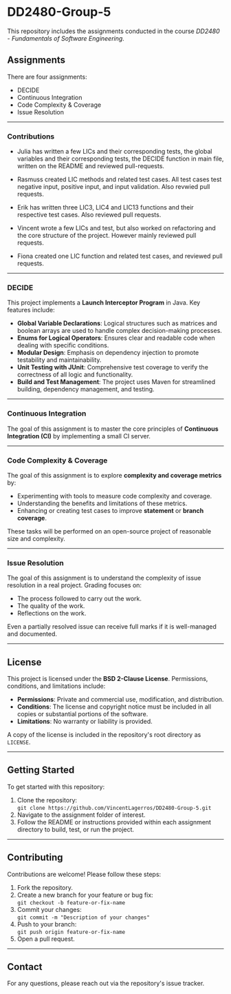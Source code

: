 # DD2480-Group-5
This repository includes the assignments conducted in the course *DD2480 - Fundamentals of Software Engineering*. 

## Assignments
There are four assignments:
* DECIDE
* Continuous Integration
* Code Complexity & Coverage
* Issue Resolution

---

### Contributions

* Julia has written a few LICs and their corresponding tests, the global variables and their corresponding tests, the DECIDE function in main file, written on the README and reviewed pull-requests.

* Rasmuss created LIC methods and related test cases. All test cases test negative input, positive input, and input validation. Also revwied pull requests.

* Erik has written three LIC3, LIC4 and LIC13 functions and their respective test cases. Also reviewed pull requests.

* Vincent wrote a few LICs and test, but also worked on refactoring and the core structure of the project. However mainly reviewed pull requests.

* Fiona created one LIC function and related test cases, and reviewed pull requests.

---

### DECIDE
This project implements a **Launch Interceptor Program** in Java. Key features include:
- **Global Variable Declarations**: Logical structures such as matrices and boolean arrays are used to handle complex decision-making processes.
- **Enums for Logical Operators**: Ensures clear and readable code when dealing with specific conditions.
- **Modular Design**: Emphasis on dependency injection to promote testability and maintainability.
- **Unit Testing with JUnit**: Comprehensive test coverage to verify the correctness of all logic and functionality.
- **Build and Test Management**: The project uses Maven for streamlined building, dependency management, and testing.

---

### Continuous Integration
The goal of this assignment is to master the core principles of **Continuous Integration (CI)** by implementing a small CI server. 

---

### Code Complexity & Coverage
The goal of this assignment is to explore **complexity and coverage metrics** by:
- Experimenting with tools to measure code complexity and coverage.
- Understanding the benefits and limitations of these metrics.
- Enhancing or creating test cases to improve **statement** or **branch coverage**.

These tasks will be performed on an open-source project of reasonable size and complexity.

---

### Issue Resolution
The goal of this assignment is to understand the complexity of issue resolution in a real project. Grading focuses on:
- The process followed to carry out the work.
- The quality of the work.
- Reflections on the work.

Even a partially resolved issue can receive full marks if it is well-managed and documented.

---

## License
This project is licensed under the **BSD 2-Clause License**. Permissions, conditions, and limitations include:
- **Permissions**: Private and commercial use, modification, and distribution.
- **Conditions**: The license and copyright notice must be included in all copies or substantial portions of the software.
- **Limitations**: No warranty or liability is provided.

A copy of the license is included in the repository's root directory as `LICENSE`.

---

## Getting Started
To get started with this repository:
1. Clone the repository:  
   `git clone https://github.com/VincentLagerros/DD2480-Group-5.git`
2. Navigate to the assignment folder of interest.
3. Follow the README or instructions provided within each assignment directory to build, test, or run the project.

---

## Contributing
Contributions are welcome! Please follow these steps:
1. Fork the repository.
2. Create a new branch for your feature or bug fix:  
   `git checkout -b feature-or-fix-name`
3. Commit your changes:  
   `git commit -m "Description of your changes"`
4. Push to your branch:  
   `git push origin feature-or-fix-name`
5. Open a pull request.

---

## Contact
For any questions, please reach out via the repository's issue tracker.


